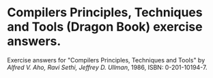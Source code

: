 # Compilers Principles, Techniques and Tools (Dragon Book) exercise answers.

Exercise answers for "Compilers Principles, Techniques and Tools" by *Alfred V. Aho, Ravi Sethi, Jeffrey D. Ullman*, 1986, ISBN: 0-201-10194-7.
